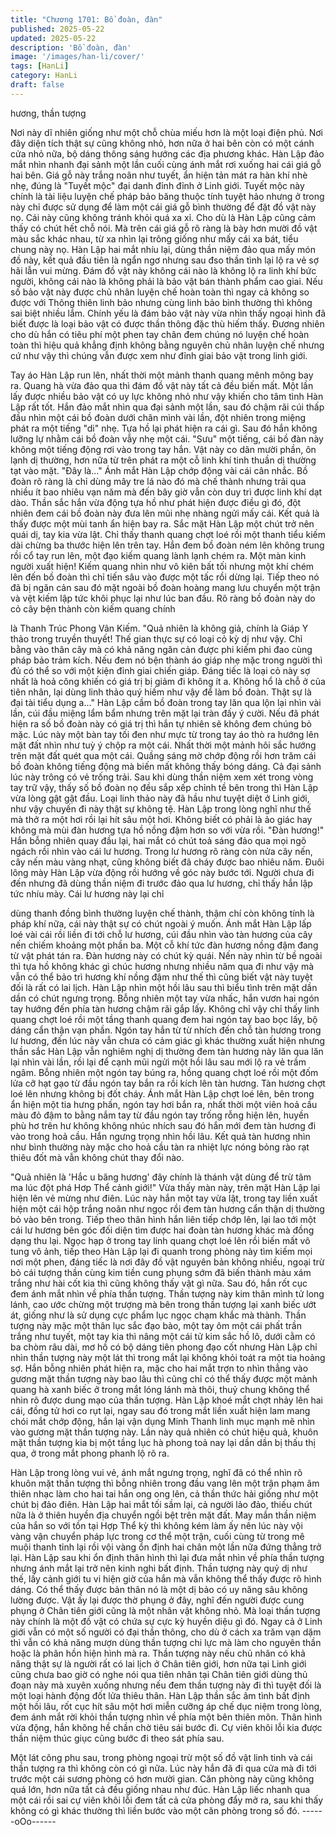 ```yaml
---
title: "Chương 1701: Bồ đoàn, đàn"
published: 2025-05-22
updated: 2025-05-22
description: 'Bồ đoàn, đàn'
image: '/images/han-li/cover/'
tags: [HanLi]
category: HanLi
draft: false
---
```


hương, thần tượng

Nơi này dĩ nhiên giống như một chỗ chùa miếu hơn là một loại
điện phủ. Nơi đây diện tích thật sự cũng không nhỏ, hơn nữa ở
hai bên còn có một cánh cửa nhỏ nữa, bộ dáng thông sáng
hướng các địa phương khác.
Hàn Lập đảo mắt nhìn nhanh đại sảnh một lần cuối cùng ánh mắt
rơi xuống hai cái giá gỗ hai bên. Giá gỗ này trắng noãn như tuyết,
ẩn hiện tản mát ra hàn khí nhè nhẹ, đúng là "Tuyết mộc" đại danh
đỉnh đỉnh ở Linh giới. Tuyết mộc này chính là tài liệu luyện chế
pháp bảo băng thuộc tính tuyệt hảo nhưng ở trong này chỉ được
sử dụng để làm một cái giá gỗ bình thường để đặt đồ vật này nọ.
Cái này cũng không tránh khỏi quá xa xỉ. Cho dù là Hàn Lập cũng
cảm thấy có chút hết chỗ nói.
Mà trên cái giá gỗ rõ ràng là bày hơn mười đồ vật màu sắc khác
nhau, từ xa nhìn lại trông giống như mấy cái xa bát, tiểu chung
này nọ. Hàn Lập hai mắt nhíu lại, dùng thần niệm đảo qua mấy
món đồ này, kết quả đầu tiên là ngẩn ngơ nhưng sau đso thần
tình lại lộ ra vẻ sợ hãi lẫn vui mừng. Đám đồ vật này không cái
nào là không lộ ra linh khí bức người, không cái nào là không phải
là bảo vật bán thành phẩm cao giai. Nếu số bảo vật này được chủ
nhân luyện chế hoàn toàn thì ngay cả không so được với Thông
thiên linh bảo nhưng cùng linh bảo bình thường thì không sai biệt
nhiều lắm.
Chính yếu là đám bảo vật này vừa nhìn thấy ngoại hình đã biết
được là loại bảo vật có được thần thông đặc thù hiếm thấy.
Đương nhiên cho dù hắn có tiêu phí một phen tay chân đem
chúng nó luyện chế hoàn toàn thì hiệu quả khẳng định không
bằng nguyên chủ nhân luyện chế nhưng cứ như vậy thì chúng
vẫn được xem như đỉnh giai bảo vật trong linh giới.

Tay áo Hàn Lập run lên, nhất thời một mảnh thanh quang mênh
mông bay ra. Quang hà vừa đảo qua thì đám đồ vật này tất cả
đều biến mất. Một lần lấy được nhiều bảo vật có uy lực không
nhỏ như vậy khiến cho tâm tình Hàn Lập rất tốt.
Hắn đảo mắt nhìn qua đại sảnh một lần, sau đó chậm rãi cúi thấp
đầu nhìn một cái bồ đoàn dưới chân mình vài lần, đột nhiên trong
miệng phát ra một tiếng "di" nhẹ. Tựa hồ lại phát hiện ra cái gì.
Sau đó hắn không lưỡng lự nhằm cái bồ đoàn vẫy nhẹ một cái.
"Sưu" một tiếng, cái bồ đàn này không một tiếng động rơi vào
trong tay hắn. Vật này co dãn mười phần, ôn lạnh dị thường, hơn
nữa từ trên phát ra một cỗ linh khí tinh thuần dị thường tạt vào
mặt.
"Đây là..."
Ánh mắt Hàn Lập chớp động vài cái cân nhắc. Bồ đoàn rõ ràng là
chỉ dùng mây tre lá nào đó mà chế thành nhưng trải qua nhiều ít
bao nhiêu vạn năm mà đến bây giờ vẫn còn duy trì được linh khí
dạt dào. Thần sắc hắn vừa động tựa hồ như phát hiện được điều
gì đó, đột nhiên đem cái bồ đoàn này đưa lên mũi nhẹ nhàng ngửi
mấy cái.
Kết quả là thấy được một mùi tanh ẩn hiện bay ra. Sắc mặt Hàn
Lập một chút trở nên quái dị, tay kia vừa lật. Chỉ thấy thanh quang
chợt loé rồi một thanh tiểu kiếm dài chừng ba thước hiện lên trên
tay. Hắn đem bồ đoàn ném lên không trung rồi cổ tay run lên, một
đạo kiếm quang lành lạnh chém ra.
Một màn kinh người xuất hiện!
Kiếm quang nhìn như vô kiên bất tối nhưng một khí chém lên đến
bồ đoàn thì chỉ tiến sâu vào được một tấc rồi dừng lại. Tiếp theo
nó đã bị ngăn cản sau đó mặt ngoài bồ đoàn hoàng mang lưu
chuyển một trận và vệt kiếm lập tức khôi phục lại như lúc ban
đầu.
Rõ ràng bồ đoàn này do cỏ cây bện thành còn kiếm quang chính

là Thanh Trúc Phong Vân Kiếm.
"Quả nhiên là không giả, chính là Giáp Y thảo trong truyền thuyết!
Thế gian thực sự có loại cỏ kỳ dị như vậy. Chỉ bằng vào thân cây
mà có khả năng ngăn cản được phi kiếm phi đao cùng pháp bảo
trảm kích. Nếu đem nó bện thành áo giáp nhẹ mặc trong người thì
đủ có thể so với một kiện đỉnh giai chiến giáp. Đáng tiếc là loại cỏ
này sợ nhất là hoả công khiến có giá trị bị giảm đi không ít a.
Không hổ là chỗ ở của tiên nhân, lại dùng linh thảo quý hiếm như
vậy để làm bồ đoàn. Thật sự là đại tài tiểu dụng a..."
Hàn Lập cầm bồ đoàn trong tay lăn qua lộn lại nhìn vài lần, cúi
đầu miệng lẩm bẩm nhưng trên mặt lại tràn đấy ý cười.
Nếu đã phát hiện ra số bồ đoàn này có giá trị thì hắn tự nhiên sẽ
không đem chúng bỏ mặc. Lúc này một bàn tay tối đen như mực
từ trong tay áo thò ra hướng lên mặt đất nhìn như tuỳ ý chộp ra
một cái. Nhất thời một mảnh hôi sắc hướng trên mặt đất quét qua
một cái. Quầng sáng mờ chớp động rồi hơn trăm cái bồ đoàn
không tiếng động mà biến mất không thấy bóng dáng. Cả đại
sảnh lúc này trông có vẻ trống trải.
Sau khi dùng thần niệm xem xét trong vòng tay trữ vậy, thấy số
bồ đoàn nọ đều sắp xếp chỉnh tề bên trong thì Hàn Lập vừa lòng
gật gật đầu. Loại linh thảo này đã hầu như tuyệt diệt ở Linh giới,
như vậy chuyến đi này thật sự không tệ. Hàn Lập trong lòng nghĩ
như thế mà thở ra một hơi rồi lại hít sâu một hơi. Không biết có
phải là ảo giác hay không mà mùi đàn hương tựa hồ nồng đậm
hơn so với vừa rồi.
"Đàn hương!"
Hắn bỗng nhiên quay đầu lại, hai mắt có chút toả sáng đảo qua
mọi ngõ ngách rồi nhìn vào cái lư hương. Trong lư hương rõ ràng
còn nửa cây nến, cây nến màu vàng nhạt, cũng không biết đã
cháy được bao nhiêu năm. Đuôi lông mày Hàn Lập vừa động rồi
hướng về góc này bước tới.
Người chưa đi đến nhưng đã dùng thần niệm đi trước đảo qua lư
hương, chỉ thấy hắn lập tức nhíu mày. Cái lư hương này lại chỉ

dùng thanh đồng bình thường luyện chế thành, thậm chí còn
không tính là pháp khí nữa, cái này thật sự có chút ngoài ý muốn.
Ánh mắt Hàn Lập lấp loé vài cái rồi liền đi tới chỗ lư hương, cúi
đầu nhìn vào tàn hương của cây nến chiếm khoảng một phần ba.
Một cỗ khí tức đàn hương nồng đậm đang từ vật phát tán ra. Đàn
hương này có chút kỳ quái.
Nến này nhìn từ bề ngoài thì tựa hồ không khác gì chúc hương
nhưng nhiều năm qua đi như vậy mà vẫn có thể bảo trì hương khí
nồng đậm như thế thì cũng biết vật này tuyệt đối là rất có lai lịch.
Hàn Lập nhìn một hồi lâu sau thì biểu tình trên mặt dần dần có
chút ngưng trọng.
Bỗng nhiên một tay vừa nhấc, hắn vươn hai ngón tay hướng đến
phía tàn hương chậm rãi gắp lấy. Không chỉ vậy chỉ thấy linh
quang chợt loé rồi một tầng thanh quang đem hai ngón tay bao
bọc lấy, bộ dáng cẩn thận vạn phần.
Ngón tay hắn từ từ nhích đến chỗ tàn hương trong lư hương, đến
lúc này vẫn chưa có cảm giác gì khác thường xuất hiện nhưng
thần sắc Hàn Lập vẫn nghiêm nghị dị thường đem tàn hương này
lăn qua lăn lại nhìn vài lần, rồi lại để cạnh mũi ngửi một hồi lâu
sau mới lộ ra vẻ trầm ngâm.
Bỗng nhiên một ngón tay búng ra, hồng quang chợt loé rồi một
đốm lửa cỡ hạt gạo từ đầu ngón tay bắn ra rồi kích lên tàn
hương.
Tàn hương chợt loé lên nhưng không bị đốt cháy. Ánh mắt Hàn
Lập chợt loé lên, bên trong ẩn hiện một tia hưng phấn, ngón tay
hơi bắn ra, nhất thời một viên hoả cầu màu đỏ đậm to bằng nắm
tay từ đầu ngón tay trống rỗng hiện lên, huyền phù hơ trên hư
không không nhúc nhích sau đó hắn mới đem tàn hương đi vào
trong hoả cầu. Hắn ngưng trọng nhìn hồi lâu.
Kết quả tàn hương nhìn như bình thường này mặc cho hoả cầu
tàn ra nhiệt lực nóng bỏng rào rạt thiêu đốt mà vẫn không chút
thay đổi nào.

"Quả nhiên là 'Hắc u băng hương' đây chính là thánh vật dùng để
trừ tâm ma lúc đột phá Hơp Thể cảnh giới!"
Vừa thấy màn này, trên mặt Hàn Lập lại hiện lên vẻ mừng như
điên. Lúc này hắn một tay vừa lật, trong tay liền xuất hiện một cái
hộp trắng noãn như ngọc rồi đem tàn hương cẩn thận dị thường
bỏ vào bên trong. Tiếp theo thân hình hắn liên tiếp chớp lên, lại
lao tới một cái lư hương bên góc đối diện tìm được hai đoàn tàn
hương khác mà đồng dạng thu lại.
Ngọc hạp ở trong tay linh quang chợt loé lên rồi biến mất vô tung
vô ảnh, tiếp theo Hàn Lập lại đi quanh trong phòng này tìm kiếm
mọi nơi một phen, đáng tiếc là nơi đây đồ vật nguyên bản không
nhiều, ngoại trừ bỏ cái tượng thần cùng kim tiền cung phụng sớm
đã biến thành màu xám trắng như hài cốt kia thì cũng không thấy
vật gì nữa.
Sau đó, hắn rốt cục đem ánh mắt nhìn về phía thần tượng. Thần
tượng này kim thân mình tử long lánh, cao ước chừng một trượng
mà bên trong thần tượng lại xanh biếc ướt át, giống như là sử
dụng cực phẩm lục ngọc chạm khắc mà thành.
Thần tượng này mặc một thân lục sắc đạo bào, một tay ôm một
cái phất trần trắng như tuyết, một tay kia thì nâng một cái tử kim
sắc hồ lô, dưới cằm có ba chòm râu dài, mơ hồ có bộ dáng tiên
phong đạo cốt nhưng Hàn Lập chỉ nhìn thần tượng này một lát thì
trong mắt lại không khỏi toát ra một tia hoảng sợ.
Hắn bỗng nhiên phát hiện ra, mặc cho hai mắt trợn to nhìn thẳng
vào gương mặt thần tượng này bao lâu thì cũng chỉ có thể thấy
được một mảnh quang hà xanh biếc ở trong mắt lóng lánh mà
thôi, thuỷ chung không thể nhìn rõ được dung mạo của thần
tượng.
Hàn Lập khoé mắt chợt nhảy lên hai cái, đồng tử hơi co rụt lại,
ngay sau đó trong mắt liền xuất hiện lam mang chói mắt chớp
động, hắn lại vận dụng Minh Thanh linh mục mạnh mẽ nhìn vào
gương mặt thần tượng này. Lần này quả nhiên có chút hiệu quả,
khuôn mặt thần tượng kia bị một tầng lục hà phong toả nay lại
dần dần bị thấu thị qua, ở trong mắt phong phanh lộ rõ ra.

Hàn Lập trong lòng vui vẻ, ánh mắt ngưng trọng, nghĩ đã có thể
nhìn rõ khuôn mặt thần tượng thì bỗng nhiên trong đầu vang lên
một trận phạm âm thiên nhạc làm cho hai tai hắn ong ong lên, cả
thần thức hải giống như một chút bị đảo điên. Hàn Lập hai mắt tối
sầm lại, cả người lảo đảo, thiếu chút nữa là ở thiên huyền địa
chuyển ngồi bệt trên mặt đất.
May mắn thần niệm của hắn so với tồn tại Hợp Thể kỳ thì không
kém làm ấy nên lúc này vội vàng vận chuyển pháp lực trong cơ
thể một trận, cuối cùng từ trong mê muội thanh tỉnh lại rồi vội
vàng ổn định hai chân một lần nữa đứng thẳng trở lại.
Hàn Lập sau khi ổn định thân hình thì lại đưa mắt nhìn về phía
thần tượng nhưng ánh mắt lại trở nên kinh nghi bất định. Thần
tượng này quỷ dị như thế, lấy cảnh giới tu vi hiện giờ của hắn mà
vẫn không thể thấy được rõ hình dáng. Có thể thấy được bản
thân nó là một dị bảo có uy năng sâu không lường được. Vật ấy
lại được thờ phụng ở đây, nghĩ đến người được cung phụng ở
Chân tiên giới cũng là một nhân vật không nhỏ. Mà loại thần
tượng này chính là một đồ vật có chứa sự cực kỳ huyền diệu gì
đó.
Ngay cả ở Linh giới vẫn có một số người có đại thần thông, cho
dù ở cách xa trăm vạn dặm thì vẫn có khả năng mượn dùng thần
tượng chi lực mà làm cho nguyên thần hoặc là phân hồn hiện
hình mà ra.
Thần tượng này nếu chủ nhân có khả năng thật sự là người rất
có lai lịch ở Chân tiên giới, hơn nữa tại Linh giới cũng chưa bao
giờ có nghe nói qua tiên nhân tại Chân tiên giới dùng thủ đoạn
này mà xuyên xuống nhưng nếu đem thần tượng này đi thì tuyệt
đối là một loại hành động đốt lửa thiêu thân.
Hàn Lập thần sắc âm tình bất định một hồi lâu, rốt cục hít sâu một
hơi miễn cưỡng áp chế dục niệm trong lòng, đem ánh mắt rời
khỏi thần tượng nhìn về phía một bên thiên môn. Thân hình vừa
động, hắn không hề chần chờ tiêu sái bước đi. Cự viên khôi lỗi
kia được thần niệm thúc giục cũng bước đi theo sát phía sau.

Một lát công phu sau, trong phòng ngoại trừ một số đồ vật linh
tinh và cái thần tượng ra thì không còn có gì nữa. Lúc này hắn đã
đi qua cửa mà đi tới trước một cái sương phòng có hơn mười
gian. Căn phòng này cũng không quá lớn, hơn nữa tất cả đều
giống nhau như đúc.
Hàn Lập liếc nhanh qua một cái rồi sai cự viên khôi lỗi đem tất cả
cửa phòng đẩy mở ra, sau khi thấy không có gì khác thường thì
liền bước vào một căn phòng trong số đó.
------oOo------
